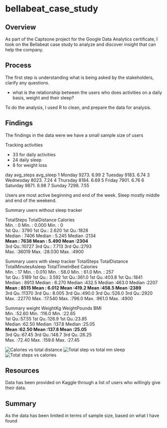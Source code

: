 # bellabeat_case_study


## Overview 

As part of the Captsone project for the Google Data Analytics certificate, I
took on the Bellabeat case study to analyze and discover insight that can help the 
company. 

## Process 

The first step is understanding what is being asked by the stakeholders, clarify any
questions. 
* what is the relationship between the users who does activities on a daily basis, weight and their sleep?

To do the analysis, I used R to clean, and prepare the data for analysis.


## Findings 

The findings in the data were we have a small sample size of users

Tracking activities 
* 33 for daily activities 
* 24 daily sleep 
* 8 for weight loss

day       avg_steps avg_sleep
  <ord>         <dbl>     <dbl>
1 Monday        9273.      6.99
2 Tuesday       9183.      6.74
3 Wednesday     8023.      7.24
4 Thursday      8184.      6.69
5 Friday        7901.      6.76
6 Saturday      9871.      6.98
7 Sunday        7298.      7.55


Users are most active beginning and end of the week. 
Sleep mostly middle and end of the weekend.

Summary users without sleep tracker 

 TotalSteps    TotalDistance       Calories   
 Min.   :    0   Min.   : 0.000   Min.   :   0  
 1st Qu.: 3790   1st Qu.: 2.620   1st Qu.:1828  
 Median : 7406   Median : 5.245   Median :2134  
 **Mean   : 7638   Mean   : 5.490   Mean   :2304**  
 3rd Qu.:10727   3rd Qu.: 7.713   3rd Qu.:2793  
 Max.   :36019   Max.   :28.030   Max.   :4900  

Summary users with sleep tracker
TotalSteps    TotalDistance    TotalMinutesAsleep TotalTimeInBed     Calories   
 Min.   :   17   Min.   : 0.010   Min.   : 58.0      Min.   : 61.0   Min.   : 257  
 1st Qu.: 5189   1st Qu.: 3.592   1st Qu.:361.0      1st Qu.:403.8   1st Qu.:1841  
 Median : 8913   Median : 6.270   Median :432.5      Median :463.0   Median :2207  
 **Mean   : 8515   Mean   : 6.012   Mean   :419.2      Mean   :458.5   Mean   :2389**  
 3rd Qu.:11370   3rd Qu.: 8.005   3rd Qu.:490.0      3rd Qu.:526.0   3rd Qu.:2920  
 Max.   :22770   Max.   :17.540   Max.   :796.0      Max.   :961.0   Max.   :4900  

Summary weight 
 WeightKg      WeightPounds        BMI       
 Min.   :52.60   Min.   :116.0   Min.   :22.65  
 1st Qu.:57.55   1st Qu.:126.9   1st Qu.:23.85  
 Median :62.50   Median :137.8   Median :25.05  
 **Mean   :62.50   Mean   :137.8   Mean   :25.05**  
 3rd Qu.:67.45   3rd Qu.:148.7   3rd Qu.:26.25  
 Max.   :72.40   Max.   :159.6   Max.   :27.45  
 
 


  ![Calories vs total distance](https://user-images.githubusercontent.com/86452750/161884128-ebdfd206-c114-4be8-8484-008025d6103e.png)
![Total step vs total mn sleep](https://user-images.githubusercontent.com/86452750/161884132-ca0217e6-13e9-4092-b73d-50799fe0f062.png)
![Total steps vs calories](https://user-images.githubusercontent.com/86452750/161884133-14e81bc6-f56a-4e87-b2c1-db0182f09c90.png)

  

## Resources
Data has been provided on Kaggle through a list of users who willingly give their data. 

## Summary

As the data has been limited in terms of sample size, based on what I have found 
